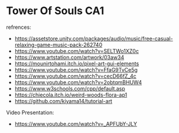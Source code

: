 # Tower Of Souls CA1

refrences:
- https://assetstore.unity.com/packages/audio/music/free-casual-relaxing-game-music-pack-262740
- https://www.youtube.com/watch?v=SELTWo1XZ0c
- https://www.artstation.com/artwork/03aw34
- https://mounirtohami.itch.io/pixel-art-gui-elements
- https://www.youtube.com/watch?v=FfaG9TvCe5g
- https://www.youtube.com/watch?v=cecD66fZ_4c
- https://www.youtube.com/watch?v=2obtqmBHUW4
- https://www.w3schools.com/cpp/default.asp
- https://chiecola.itch.io/weird-woods-flora-ap1
- https://github.com/kiyama14/tutorial-art

Video Presentation:
- https://www.youtube.com/watch?v=_APFUbY-JLY